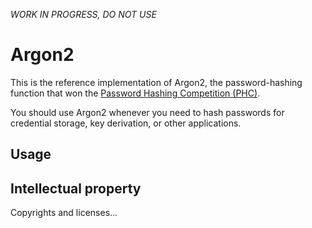 *WORK IN PROGRESS, DO NOT USE*

# Argon2

This is the reference implementation of Argon2, the password-hashing
function that won the [Password Hashing Competition
(PHC)](https://password-hashing.net). 

You should use Argon2 whenever you need to hash passwords for credential
storage, key derivation, or other applications.

## Usage



## Intellectual property

Copyrights and licenses...
